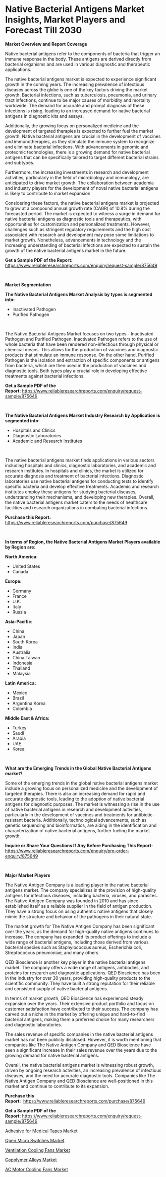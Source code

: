 <p><h1>Native Bacterial Antigens Market Insights, Market Players and Forecast Till 2030</h1></p><p><strong>Market Overview and Report Coverage</strong></p>
<p><p>Native bacterial antigens refer to the components of bacteria that trigger an immune response in the body. These antigens are derived directly from bacterial organisms and are used in various diagnostic and therapeutic applications.</p><p>The native bacterial antigens market is expected to experience significant growth in the coming years. The increasing prevalence of infectious diseases across the globe is one of the key factors driving the market growth. Bacterial infections, such as tuberculosis, pneumonia, and urinary tract infections, continue to be major causes of morbidity and mortality worldwide. The demand for accurate and prompt diagnosis of these infections is rising, leading to an increased demand for native bacterial antigens in diagnostic kits and assays.</p><p>Additionally, the growing focus on personalized medicine and the development of targeted therapies is expected to further fuel the market growth. Native bacterial antigens are crucial in the development of vaccines and immunotherapies, as they stimulate the immune system to recognize and eliminate bacterial infections. With advancements in genomic and proteomic technologies, there is a growing demand for native bacterial antigens that can be specifically tailored to target different bacterial strains and subtypes.</p><p>Furthermore, the increasing investments in research and development activities, particularly in the field of microbiology and immunology, are anticipated to drive market growth. The collaboration between academia and industry players for the development of novel native bacterial antigens is likely to contribute to market expansion.</p><p>Considering these factors, the native bacterial antigens market is projected to grow at a compound annual growth rate (CAGR) of 10.8% during the forecasted period. The market is expected to witness a surge in demand for native bacterial antigens as diagnostic tools and therapeutics, with opportunities for customization and personalized treatments. However, challenges such as stringent regulatory requirements and the high cost associated with research and development may pose some limitations to market growth. Nonetheless, advancements in technology and the increasing understanding of bacterial infections are expected to sustain the growth of the native bacterial antigens market in the future.</p></p>
<p><strong>Get a Sample PDF of the Report:</strong> <a href="https://www.reliableresearchreports.com/enquiry/request-sample/875649">https://www.reliableresearchreports.com/enquiry/request-sample/875649</a></p>
<p>&nbsp;</p>
<p><strong>Market Segmentation</strong></p>
<p><strong>The Native Bacterial Antigens Market Analysis by types is segmented into:</strong></p>
<p><ul><li>Inactivated Pathogen</li><li>Purified Pathogen</li></ul></p>
<p>&nbsp;</p>
<p><p>The Native Bacterial Antigens Market focuses on two types - Inactivated Pathogen and Purified Pathogen. Inactivated Pathogen refers to the use of whole bacteria that have been rendered non-infectious through physical or chemical means. This allows for the production of vaccines and diagnostic products that stimulate an immune response. On the other hand, Purified Pathogen is the isolation and extraction of specific components or antigens from bacteria, which are then used in the production of vaccines and diagnostic tools. Both types play a crucial role in developing effective treatments against bacterial infections.</p></p>
<p><strong>Get a Sample PDF of the Report:</strong>&nbsp;<a href="https://www.reliableresearchreports.com/enquiry/request-sample/875649">https://www.reliableresearchreports.com/enquiry/request-sample/875649</a></p>
<p>&nbsp;</p>
<p><strong>The Native Bacterial Antigens Market Industry Research by Application is segmented into:</strong></p>
<p><ul><li>Hospitals and Clinics</li><li>Diagnostic Laboratories</li><li>Academic and Research Institutes</li></ul></p>
<p>&nbsp;</p>
<p><p>The native bacterial antigens market finds applications in various sectors including hospitals and clinics, diagnostic laboratories, and academic and research institutes. In hospitals and clinics, the market is utilized for accurate diagnosis and treatment of bacterial infections. Diagnostic laboratories use native bacterial antigens for conducting tests to identify specific bacteria and develop effective treatments. Academic and research institutes employ these antigens for studying bacterial diseases, understanding their mechanisms, and developing new therapies. Overall, the native bacterial antigens market caters to the needs of healthcare facilities and research organizations in combating bacterial infections.</p></p>
<p><strong>Purchase this Report:</strong>&nbsp; <a href="https://www.reliableresearchreports.com/purchase/875649">https://www.reliableresearchreports.com/purchase/875649</a></p>
<p>&nbsp;</p>
<p><strong>In terms of Region, the Native Bacterial Antigens Market Players available by Region are:</strong></p>
<p>
    <p> <strong> North America: </strong>
        <ul>
            <li>United States</li>
            <li>Canada</li>
        </ul>
        </p> 
    <p> <strong> Europe: </strong>
        <ul>
            <li>Germany</li>
            <li>France</li>
            <li>U.K.</li>
            <li>Italy</li>
            <li>Russia</li>
        </ul>
        </p> 
    <p> <strong> Asia-Pacific: </strong>
        <ul>
            <li>China</li>
            <li>Japan</li>
            <li>South Korea</li>
            <li>India</li>
            <li>Australia</li>
            <li>China Taiwan</li>
            <li>Indonesia</li>
            <li>Thailand</li>
            <li>Malaysia</li>
        </ul>
        </p> 
    <p> <strong> Latin America: </strong>
        <ul>
            <li>Mexico</li>
            <li>Brazil</li>
            <li>Argentina Korea</li>
            <li>Colombia</li>
        </ul>
        </p> 
    <p> <strong> Middle East & Africa: </strong>
        <ul>
            <li>Turkey</li>
            <li>Saudi</li>
            <li>Arabia</li>
            <li>UAE</li>
            <li>Korea</li>
        </ul>
    </p>
    </p>
<p>&nbsp;</p>
<p><strong>What are the Emerging Trends in the Global Native Bacterial Antigens market?</strong></p>
<p><p>Some of the emerging trends in the global native bacterial antigens market include a growing focus on personalized medicine and the development of targeted therapies. There is also an increasing demand for rapid and accurate diagnostic tools, leading to the adoption of native bacterial antigens for diagnostic purposes. The market is witnessing a rise in the use of native bacterial antigens in research and development activities, particularly in the development of vaccines and treatments for antibiotic-resistant bacteria. Additionally, technological advancements, such as genetic sequencing and bioinformatics, are aiding in the identification and characterization of native bacterial antigens, further fueling the market growth.</p></p>
<p><strong>Inquire or Share Your Questions If Any Before Purchasing This Report</strong>- <a href="https://www.reliableresearchreports.com/enquiry/pre-order-enquiry/875649">https://www.reliableresearchreports.com/enquiry/pre-order-enquiry/875649</a></p>
<p>&nbsp;</p>
<p><strong>Major Market Players</strong></p>
<p><p>The Native Antigen Company is a leading player in the native bacterial antigens market. The company specializes in the provision of high-quality antigens for infectious diseases, including bacteria, viruses, and parasites. The Native Antigen Company was founded in 2010 and has since established itself as a reliable supplier in the field of antigen production. They have a strong focus on using authentic native antigens that closely mimic the structure and behavior of the pathogens in their natural state.</p><p>The market growth for The Native Antigen Company has been significant over the years, as the demand for high-quality native antigens continues to increase. The company has expanded its product offerings to include a wide range of bacterial antigens, including those derived from various bacterial species such as Staphylococcus aureus, Escherichia coli, Streptococcus pneumoniae, and many others.</p><p>QED Bioscience is another key player in the native bacterial antigens market. The company offers a wide range of antigens, antibodies, and proteins for research and diagnostic applications. QED Bioscience has been in the industry for over 30 years, providing high-quality products to the scientific community. They have built a strong reputation for their reliable and consistent supply of native bacterial antigens.</p><p>In terms of market growth, QED Bioscience has experienced steady expansion over the years. Their extensive product portfolio and focus on customer satisfaction have contributed to their success. The company has carved out a niche in the market by offering unique and hard-to-find bacterial antigens, making them a preferred choice for many researchers and diagnostic laboratories.</p><p>The sales revenue of specific companies in the native bacterial antigens market has not been publicly disclosed. However, it is worth mentioning that companies like The Native Antigen Company and QED Bioscience have seen a significant increase in their sales revenue over the years due to the growing demand for native bacterial antigens.</p><p>Overall, the native bacterial antigens market is witnessing robust growth, driven by ongoing research activities, an increasing prevalence of infectious diseases, and the need for accurate diagnostic tools. Companies like The Native Antigen Company and QED Bioscience are well-positioned in this market and continue to contribute to its expansion.</p></p>
<p><strong>Purchase this Report:</strong>&nbsp;&nbsp;<a href="https://www.reliableresearchreports.com/purchase/875649">https://www.reliableresearchreports.com/purchase/875649</a></p>
<p></p>
<p><strong>Get a Sample PDF of the Report:</strong>&nbsp;<a href="https://www.reliableresearchreports.com/enquiry/request-sample/875649">https://www.reliableresearchreports.com/enquiry/request-sample/875649</a></p>
<p><p><a href="https://medium.com/@marilynadams76/adhesive-for-medical-tapes-market-focuses-on-market-share-size-and-projected-forecast-till-2030-35b352d94feb">Adhesive for Medical Tapes Market</a></p><p><a href="https://www.linkedin.com/pulse/open-micro-switches-market-research-report-unlocks-analysis-t0ope/">Open Micro Switches Market</a></p><p><a href="https://www.linkedin.com/pulse/ventilation-cooling-fans-market-size-share-global-analysis-u9s5e/">Ventilation Cooling Fans Market</a></p><p><a href="https://medium.com/@judyhunter52/copolymer-alloys-market-size-and-market-trends-complete-industry-overview-2023-to-2030-2d22f5e9c2de">Copolymer Alloys Market</a></p><p><a href="https://www.linkedin.com/pulse/ac-motor-cooling-fans-market-research-report-provides-5yoye/">AC Motor Cooling Fans Market</a></p></p>